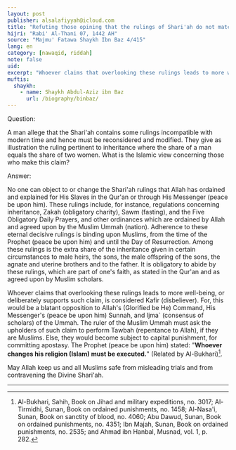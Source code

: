```yaml
---
layout: post
publisher: alsalafiyyah@icloud.com
title: "Refuting those opining that the rulings of Shari'ah do not match with the present time"
hijri: "Rabi' Al-Thani 07, 1442 AH"
source: "Majmu' Fatawa Shaykh Ibn Baz 4/415"
lang: en
category: [nawaqid, riddah]
note: false
uid: 
excerpt: "Whoever claims that overlooking these rulings leads to more well-being, or deliberately supports such claim, is considered Kafir (disbeliever)."
muftis:
  shaykh: 
    - name: Shaykh Abdul-Aziz ibn Baz
      url: /biography/binbaz/
---
```


Question: 

A man allege that the Shari'ah contains some rulings incompatible with modern time and hence must be reconsidered and modified. They give as illustration the ruling pertinent to inheritance where the share of a man equals the share of two women. What is the Islamic view concerning those who make this claim?   

Answer: 

No one can object to or change the Shari'ah rulings that Allah has ordained and explained for His Slaves in the Qur'an or through His Messenger (peace be upon him). These rulings include, for instance, regulations concerning inheritance, Zakah (obligatory charity), Sawm (fasting), and the Five Obligatory Daily Prayers, and other ordinances which are ordained by Allah and agreed upon by the Muslim Ummah (nation). Adherence to these eternal decisive rulings is binding upon Muslims, from the time of the Prophet (peace be upon him) and until the Day of Resurrection. Among these rulings is the extra share of the inheritance given in certain circumstances to male heirs, the sons, the male offspring of the sons, the agnate and uterine brothers and to the father. It is obligatory to abide by these rulings, which are part of one's faith, as stated in the Qur'an and as agreed upon by Muslim scholars. 

Whoever claims that overlooking these rulings leads to more well-being, or deliberately supports such claim, is considered Kafir (disbeliever). For, this would be a blatant opposition to Allah's (Glorified be He) Command, His Messenger's (peace be upon him) Sunnah, and Ijma` (consensus of scholars) of the Ummah. The ruler of the Muslim Ummah must ask the upholders of such claim to perform Tawbah (repentance to Allah), if they are Muslims. Else, they would become subject to capital punishment, for committing apostasy. The Prophet (peace be upon him) stated: "**Whoever changes his religion (Islam) must be executed.**" (Related by Al-Bukhari)[^1]. 

May Allah keep us and all Muslims safe from misleading trials and from contravening the Divine Shari'ah.

---

[^1]: Al-Bukhari, Sahih, Book on Jihad and military expeditions, no. 3017; Al-Tirmidhi, Sunan, Book on ordained punishments, no. 1458; Al-Nasa'i, Sunan, Book on sanctity of blood, no. 4060; Abu Dawud, Sunan, Book on ordained punishments, no. 4351; Ibn Majah, Sunan, Book on ordained punishments, no. 2535; and Ahmad ibn Hanbal, Musnad, vol. 1, p. 282.

